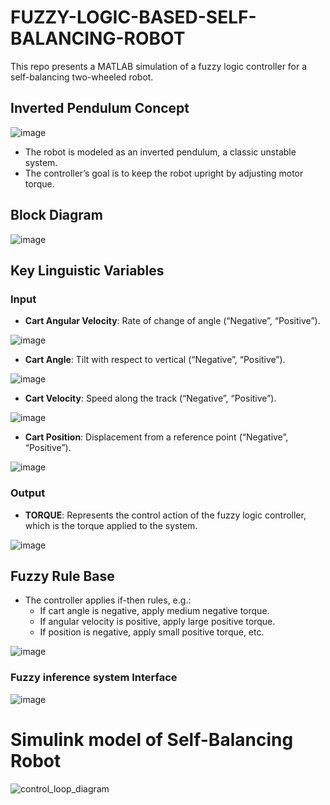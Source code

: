# FUZZY-LOGIC-BASED-SELF-BALANCING-ROBOT

This repo presents a MATLAB simulation of a fuzzy logic controller for a self-balancing two-wheeled robot.

## Inverted Pendulum Concept
![image](https://github.com/user-attachments/assets/039c3562-c1b3-4e57-a360-c6deacccfbfa)

- The robot is modeled as an inverted pendulum, a classic unstable system.
- The controller’s goal is to keep the robot upright by adjusting motor torque.

## Block Diagram

![image](https://github.com/user-attachments/assets/cb9c060e-f8c6-4b03-b45c-ff7b1a228e76)

## Key Linguistic Variables
### Input 
- **Cart Angular Velocity**: Rate of change of angle (“Negative”, “Positive”).
  
 ![image](https://github.com/user-attachments/assets/3497c622-4c2f-4e74-84d5-9b2a6501450c)

- **Cart Angle**: Tilt with respect to vertical (“Negative”, “Positive”).
  
![image](https://github.com/user-attachments/assets/008084ec-c12b-4898-8b16-1210e9cf88bf)

- **Cart Velocity**: Speed along the track (“Negative”, “Positive”).
  
![image](https://github.com/user-attachments/assets/2c607538-ac40-4789-9c51-8b50bc8ca1f9)

- **Cart Position**: Displacement from a reference point (“Negative”, “Positive”).
  
 ![image](https://github.com/user-attachments/assets/b70bb8c7-74c0-4e03-90e1-c47b5a9b328b)

### Output
- **TORQUE**: Represents the control action of the fuzzy logic controller, which is 
the torque applied to the system.

![image](https://github.com/user-attachments/assets/95586718-47cf-4c53-9707-81bc10f325a6)


## Fuzzy Rule Base

- The controller applies if-then rules, e.g.:
  - If cart angle is negative, apply medium negative torque.
  - If angular velocity is positive, apply large positive torque.
  - If position is negative, apply small positive torque, etc.

![image](https://github.com/user-attachments/assets/14eced08-1df5-4b23-aca0-b4336c4131cb)

### Fuzzy inference system Interface
![image](https://github.com/user-attachments/assets/5ee10248-09c1-4e61-9a4c-d88d78dd7ea2)


# Simulink model of Self-Balancing Robot

![control_loop_diagram](https://github.com/user-attachments/assets/5ab34912-7350-4cf4-841d-615a6ca36a1a)


